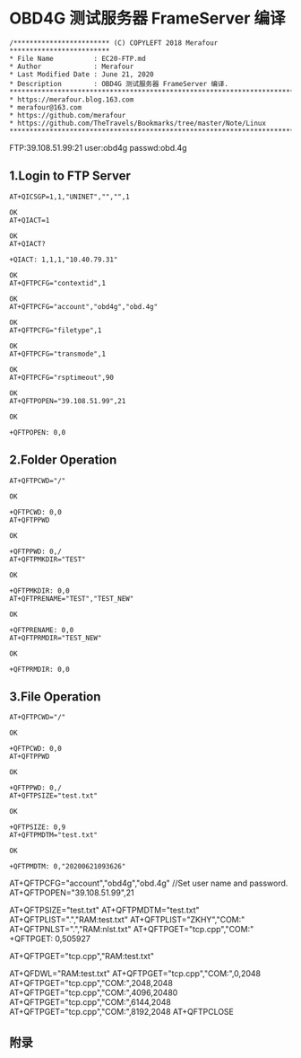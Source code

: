 # OBD4G 测试服务器 FrameServer 编译
```
/************************ (C) COPYLEFT 2018 Merafour *************************
* File Name          : EC20-FTP.md
* Author             : Merafour
* Last Modified Date : June 21, 2020 
* Description        : OBD4G 测试服务器 FrameServer 编译.
********************************************************************************
* https://merafour.blog.163.com
* merafour@163.com
* https://github.com/merafour
* https://github.com/TheTravels/Bookmarks/tree/master/Note/Linux
******************************************************************************/
```
FTP:39.108.51.99:21
user:obd4g
passwd:obd.4g

## 1.Login to FTP Server 
```
AT+QICSGP=1,1,"UNINET","","",1    

OK
AT+QIACT=1 

OK
AT+QIACT?

+QIACT: 1,1,1,"10.40.79.31"

OK
AT+QFTPCFG="contextid",1

OK
AT+QFTPCFG="account","obd4g","obd.4g"

OK
AT+QFTPCFG="filetype",1

OK
AT+QFTPCFG="transmode",1

OK
AT+QFTPCFG="rsptimeout",90

OK
AT+QFTPOPEN="39.108.51.99",21

OK

+QFTPOPEN: 0,0
```

## 2.Folder Operation 
```
AT+QFTPCWD="/"  

OK

+QFTPCWD: 0,0
AT+QFTPPWD 

OK

+QFTPPWD: 0,/
AT+QFTPMKDIR="TEST"

OK

+QFTPMKDIR: 0,0
AT+QFTPRENAME="TEST","TEST_NEW"  

OK

+QFTPRENAME: 0,0
AT+QFTPRMDIR="TEST_NEW" 

OK

+QFTPRMDIR: 0,0
```

## 3.File Operation 
```
AT+QFTPCWD="/"

OK

+QFTPCWD: 0,0
AT+QFTPPWD

OK

+QFTPPWD: 0,/
AT+QFTPSIZE="test.txt"

OK

+QFTPSIZE: 0,9
AT+QFTPMDTM="test.txt"

OK

+QFTPMDTM: 0,"20200621093626"

```


AT+QFTPCFG="account","obd4g","obd.4g"                  //Set user name and password. 
AT+QFTPOPEN="39.108.51.99",21

AT+QFTPSIZE="test.txt"
AT+QFTPMDTM="test.txt"
AT+QFTPLIST=".","RAM:test.txt"
AT+QFTPLIST="ZKHY","COM:"
AT+QFTPNLST=".","RAM:nlst.txt"
AT+QFTPGET="tcp.cpp","COM:"
+QFTPGET: 0,505927

AT+QFTPGET="tcp.cpp","RAM:test.txt"

AT+QFDWL="RAM:test.txt"
AT+QFTPGET="tcp.cpp","COM:",0,2048
AT+QFTPGET="tcp.cpp","COM:",2048,2048
AT+QFTPGET="tcp.cpp","COM:",4096,20480
AT+QFTPGET="tcp.cpp","COM:",6144,2048
AT+QFTPGET="tcp.cpp","COM:",8192,2048
AT+QFTPCLOSE 
## 附录




